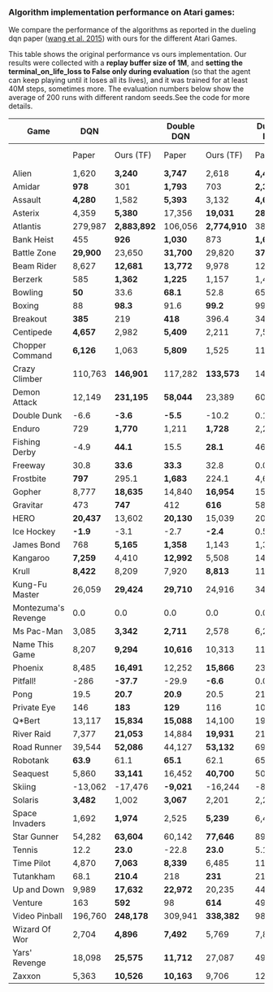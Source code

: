 ### Algorithm implementation performance on Atari games:
We compare the performance of the algorithms as reported in the dueling dqn paper ([wang et al. 2015](https://arxiv.org/pdf/1511.06581.pdf)) with ours for the different Atari Games.

This table shows the original performance vs ours implementation. Our results were collected with a **replay 
buffer size of 1M**, and **setting the terminal_on_life_loss to False only during evaluation** (so that the agent 
can keep playing until it loses all its lives), and it was trained for at least 40M steps, sometimes more.
The evaluation numbers below show the average of 200 runs with different random seeds.See the code for more
details.

| Game                | DQN         |               | Double DQN |               | Dueling DQN  |             |
|---------------------|-------------|---------------|------------|---------------|--------------|-------------|
|                     | Paper       | Ours (TF)     | Paper      | Ours (TF)     | Paper        | Ours (TF)   |
| Alien               | 1,620       | **3,240**     | **3,747**  | 2,618         | **4,461**    | 2,281       |
| Amidar              | **978**     | 301           | **1,793**  | 703           | **2,354**    | 527         |
| Assault             | **4,280**   | 1,582         | **5,393**  | 3,132         | **4,621**    | 2,432       |
| Asterix             | 4,359       | **5,380**     | 17,356     | **19,031**    | **28,188**   | 5,297       |
| Atlantis            | 279,987     | **2,883,892** | 106,056    | **2,774,910** | 382,572      | |
| Bank Heist          | 455         | **926**       | **1,030**  | 873           | **1,611**    | 976         |
| Battle Zone         | **29,900**  | 23,650        | **31,700** | 29,820        | **37,150**   | 34,385      |
| Beam Rider          | 8,627       | **12,681**    | **13,772** | 9,978         | 12,164       | |
| Berzerk             | 585         | **1,362**     | **1,225**  | 1,157         | 1,472        | |
| Bowling             | **50**      | 33.6          | **68.1**   | 52.8          | 65.5         | |
| Boxing              | 88          | **98.3**      | 91.6       | **99.2**      | 99.4         | |
| Breakout            | **385**     | 219           | **418**    | 396.4         | 345          | |
| Centipede           | **4,657**   | 2,982         | **5,409**  | 2,211         | 7,561        | |
| Chopper Command     | **6,126**   | 1,063         | **5,809**  | 1,525         | 11,215       | |
| Crazy Climber       | 110,763     | **146,901**   | 117,282    | **133,573**   | 143,570      | |
| Demon Attack        | 12,149      | **231,195**   | **58,044** | 23,389        | 60,813       | |
| Double Dunk         | -6.6        | **-3.6**      | **-5.5**   | -10.2         | 0.1          | |
| Enduro              | 729         | **1,770**     | 1,211      | **1,728**     | 2,258        | |
| Fishing Derby       | -4.9        | **44.1**      | 15.5       | **28.1**      | 46.4         | |
| Freeway             | 30.8        | **33.6**      | **33.3**   | 32.8          | 0.0          | |
| Frostbite           | **797**     | 295.1         | **1,683**  | 224.1         | 4,672        | |
| Gopher              | 8,777       | **18,635**    | 14,840     | **16,954**    | 15,718       | |
| Gravitar            | 473         | **747**       | 412        | **616**       | 588          | |
| HERO                | **20,437**  | 13,602        | **20,130** | 15,039        | 20,818       | |
| Ice Hockey          | **-1.9**    | -3.1          | -2.7       | **-2.4**      | 0.5          | |
| James Bond          | 768         | **5,165**     | **1,358**  | 1,143         | 1,312        | |
| Kangaroo            | **7,259**   | 4,410         | **12,992** | 5,508         | 14,854       | |
| Krull               | **8,422**   | 8,209         | 7,920      | **8,813**     | 11,451       | |
| Kung-Fu Master      | 26,059      | **29,424**    | **29,710** | 24,916        | 34,294       | |
| Montezuma's Revenge | 0.0         | 0.0           | 0.0        | 0.0           | 0.0          | |
| Ms Pac-Man          | 3,085       | **3,342**     | **2,711**  | 2,578         | 6,283        | |
| Name This Game      | 8,207       | **9,294**     | **10,616** | 10,313        | 11,971       | |
| Phoenix             | 8,485       | **16,491**    | 12,252     | **15,866**    | 23,092             | |
| Pitfall!            | -286        | **-37.7**     | -29.9      | **-6.6**      | 0.0                | |
| Pong                | 19.5        | **20.7**      | **20.9**   | 20.5          | 21.0               | |
| Private Eye         | 146         | **183**       | **129**    | 116           | 103                | |
| Q*Bert              | 13,117      | **15,834**    | **15,088** | 14,100        | 19,220             | |
| River Raid          | 7,377       | **21,053**    | 14,884     | **19,931**    | 21,162             | |
| Road Runner         | 39,544      | **52,086**    | 44,127     | **53,132**    | 69,524             | |
| Robotank            | **63.9**    | 61.1          | **65.1**   | 62.1          | 65.3               | |
| Seaquest            | 5,860       | **33,141**    | 16,452     | **40,700**    | 50,254             | |
| Skiing              | -13,062     | -17,476       | **-9,021** | -16,244       | -8,857             | |
| Solaris             | **3,482**   | 1,002         | **3,067**  | 2,201         | 2,250              | |
| Space Invaders      | 1,692       | **1,974**     | 2,525      | **5,239**     | 6,427              | |
| Star Gunner         | 54,282      | **63,604**    | 60,142     | **77,646**    | 89,238             | |
| Tennis              | 12.2        | **23.0**      | -22.8      | **23.0**      | 5.1                | |
| Time Pilot          | 4,870       | **7,063**     | **8,339**  | 6,485         | 11,666             | |
| Tutankham           | 68.1        | **210.4**     | 218        | **231**       | 211                | |
| Up and Down         | 9,989       | **17,632**    | **22,972** | 20,235        | 44,939             | |
| Venture             | 163         | **592**       | 98         | **614**       | 497                | |
| Video Pinball       | 196,760     | **248,178**   | 309,941    | **338,382**   | 98,209             | |
| Wizard Of Wor       | 2,704       | **4,896**     | **7,492**  | 5,769         | 7,855              | |
| Yars' Revenge       | 18,098      | **25,575**    | **11,712** | 27,087        | 49,622             | |
| Zaxxon              | 5,363       | **10,526**    | **10,163** | 9,706         | 12,944             | |
